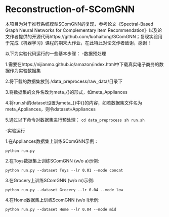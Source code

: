 # Reconstruction-of-SComGNN
本项目为对于推荐系统模型SComGNN的复现，参考论文《Spectral-Based Graph Neural Networks for Complementary Item Recommendation》以及论文作者提供的开源代码https://github.com/luohaitong/SComGNN；复现实验用于完成《机器学习》课程的期末大作业，在此特此对论文作者致谢，感谢！

以下为实验代码运行的一些基本步骤：
-数据预处理

1.需要在https://nijianmo.github.io/amazon/index.html中下载真实电子商务的数据作为实验数据集

2.将下载的数据集放到./data_preprocess/raw_data/目录下

3.将数据集的文件名改为meta_{}的形式，如meta_Appliances

4.将run.sh的dataset设置为meta_{}中{}的内容，如若数据集文件名为meta_Appliances，则令dataset=Appliances

5.通过以下命令对数据集进行预处理：
 		```
    cd data_preprocess
    sh run.sh
    ```
    
-实验运行

1.在Appliances数据集上训练SComGNN示例：
```
python run.py
```
2.在Toys数据集上训练SComGNN (w/o a)示例:
```
python run.py --dataset Toys --lr 0.01 --mode concat
```
3.在Grocery上训练SComGNN (w/o m)示例:
```
python run.py --dataset Grocery --lr 0.04 --mode low
```
4.在Home数据集上训练ScomGNN (w/o l)示例:
```
python run.py --dataset Home --lr 0.04 --mode mid

		


